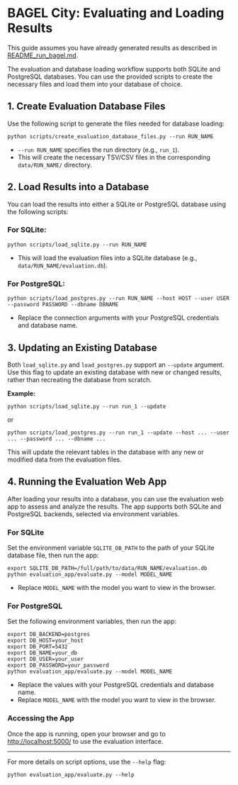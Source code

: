 # BAGEL City: Evaluating and Loading Results

This guide assumes you have already generated results as described in [README_run_bagel.md](README_run_bagel.md).

The evaluation and database loading workflow supports both SQLite and PostgreSQL databases. You can use the provided scripts to create the necessary files and load them into your database of choice.

## 1. Create Evaluation Database Files

Use the following script to generate the files needed for database loading:

```
python scripts/create_evaluation_database_files.py --run RUN_NAME
```
- `--run RUN_NAME` specifies the run directory (e.g., `run_1`).
- This will create the necessary TSV/CSV files in the corresponding `data/RUN_NAME/` directory.

## 2. Load Results into a Database

You can load the results into either a SQLite or PostgreSQL database using the following scripts:

### For SQLite:

```
python scripts/load_sqlite.py --run RUN_NAME
```
- This will load the evaluation files into a SQLite database (e.g., `data/RUN_NAME/evaluation.db`).

### For PostgreSQL:

```
python scripts/load_postgres.py --run RUN_NAME --host HOST --user USER --password PASSWORD --dbname DBNAME
```
- Replace the connection arguments with your PostgreSQL credentials and database name.

## 3. Updating an Existing Database

Both `load_sqlite.py` and `load_postgres.py` support an `--update` argument. Use this flag to update an existing database with new or changed results, rather than recreating the database from scratch.

**Example:**

```
python scripts/load_sqlite.py --run run_1 --update
```

or

```
python scripts/load_postgres.py --run run_1 --update --host ... --user ... --password ... --dbname ...
```

This will update the relevant tables in the database with any new or modified data from the evaluation files.

## 4. Running the Evaluation Web App

After loading your results into a database, you can use the evaluation web app to assess and analyze the results. The app supports both SQLite and PostgreSQL backends, selected via environment variables.

### For SQLite

Set the environment variable `SQLITE_DB_PATH` to the path of your SQLite database file, then run the app:

```
export SQLITE_DB_PATH=/full/path/to/data/RUN_NAME/evaluation.db
python evaluation_app/evaluate.py --model MODEL_NAME
```
- Replace `MODEL_NAME` with the model you want to view in the browser.

### For PostgreSQL

Set the following environment variables, then run the app:

```
export DB_BACKEND=postgres
export DB_HOST=your_host
export DB_PORT=5432
export DB_NAME=your_db
export DB_USER=your_user
export DB_PASSWORD=your_password
python evaluation_app/evaluate.py --model MODEL_NAME
```
- Replace the values with your PostgreSQL credentials and database name.
- Replace `MODEL_NAME` with the model you want to view in the browser.

### Accessing the App

Once the app is running, open your browser and go to [http://localhost:5000/](http://localhost:5000/) to use the evaluation interface.

---

For more details on script options, use the `--help` flag:

```
python evaluation_app/evaluate.py --help
```
